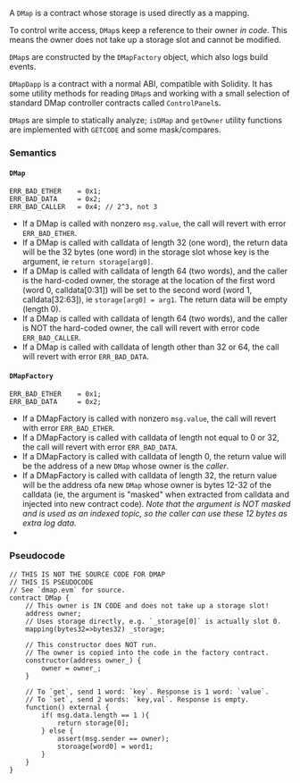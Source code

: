 A `DMap` is a contract whose storage is used directly as a mapping.

To control write access, `DMap`s keep a reference to their owner *in code*. This means the owner does not take up a storage slot and cannot be modified.

`DMap`s are constructed by the `DMapFactory` object, which also logs build events.

`DMapDapp` is a contract with a normal ABI, compatible with Solidity. It has some utility methods for reading `DMap`s and working with a small selection of standard DMap controller contracts called `ControlPanel`s.

`DMap`s are simple to statically analyze; `isDMap` and `getOwner` utility functions are implemented with `GETCODE` and some mask/compares.


### Semantics

#### `DMap`
```
ERR_BAD_ETHER    = 0x1;
ERR_BAD_DATA     = 0x2;
ERR_BAD_CALLER   = 0x4; // 2^3, not 3
```

* If a DMap is called with nonzero `msg.value`, the call will revert with error `ERR_BAD_ETHER`.
* If a DMap is called with calldata of length 32 (one word), the return data will be the 32 bytes (one word) in the storage slot whose key is the argument, ie `return storage[arg0]`.
* If a DMap is called with calldata of length 64 (two words), and the caller is the hard-coded owner, the storage at the location of the first word (word 0, calldata[0:31]) will be set to the second word (word 1, calldata[32:63]), ie `storage[arg0] = arg1`. The return data will be empty (length 0).
* If a DMap is called with calldata of length 64 (two words), and the caller is NOT the hard-coded owner, the call will revert with error code `ERR_BAD_CALLER`.
* If a DMap is called with calldata of length other than 32 or 64, the call will revert with error `ERR_BAD_DATA`.

#### `DMapFactory`
```
ERR_BAD_ETHER    = 0x1;
ERR_BAD_DATA     = 0x2;
```

* If a DMapFactory is called with nonzero `msg.value`, the call will revert with error `ERR_BAD_ETHER`.
* If a DMapFactory is called with calldata of length not equal to 0 or 32, the call will revert with error `ERR_BAD_DATA`.
* If a DMapFactory is called with calldata of length 0, the return value will be the address of a new `DMap` whose owner is the *caller*.
* If a DMapFactory is called with calldata of length 32, the return value will be the address ofa new `DMap` whose owner is bytes 12-32 of the calldata (ie, the argument is "masked" when extracted from calldata and injected into new contract code). *Note that the argument is NOT masked and is used as an indexed topic, so the caller can use these 12 bytes as extra log data.*
* 

### Pseudocode

```
// THIS IS NOT THE SOURCE CODE FOR DMAP
// THIS IS PSEUDOCODE
// See `dmap.evm` for source.
contract DMap {
    // This owner is IN CODE and does not take up a storage slot! 
    address owner;
    // Uses storage directly, e.g. `_storage[0]` is actually slot 0.
    mapping(bytes32=>bytes32) _storage;

    // This constructor does NOT run.
    // The owner is copied into the code in the factory contract.
    constructor(address owner_) {
        owner = owner_;
    }
  
    // To `get`, send 1 word: `key`. Response is 1 word: `value`.
    // To `set`, send 2 words: `key,val`. Response is empty.
    function() external {
        if( msg.data.length == 1 ){
            return storage[0];
        } else {
            assert(msg.sender == owner);
            storoage[word0] = word1;
        }
    }
}
```
